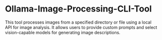 # Ollama-Image-Processing-CLI-Tool
This tool processes images from a specified directory or file using a local API for image analysis.  It allows users to provide custom prompts and select vision-capable models for generating image descriptions.

